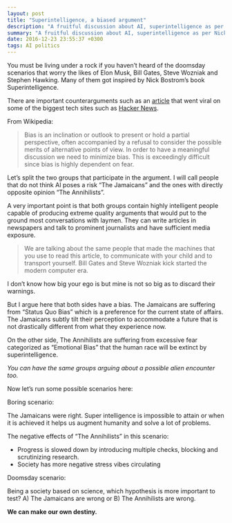 ```yaml
---
layout: post
title: "Superintelligence, a biased argument"
description: "A fruitful discussion about AI, superintelligence as per Nick Bosstrom and how this will affect society"
summary: "A fruitful discussion about AI, superintelligence as per Nick Bosstrom and how this will affect society"
date: 2016-12-23 23:55:37 +0300
tags: AI politics
---
```


You must be living under a rock if you haven’t heard of the doomsday scenarios that worry the likes of Elon Musk, Bill Gates, Steve Wozniak and Stephen Hawking. Many of them got
inspired by Nick Bostrom’s book Superintelligence.

There are important counterarguments such as an [article](http://idlewords.com/talks/superintelligence.htm) that went viral on some of the biggest tech sites such as [Hacker News](https://news.ycombinator.com).

From Wikipedia:

> Bias is an inclination or outlook to present or hold a partial perspective, often accompanied by a refusal to consider the possible merits of alternative points of view.
> In order to have a meaningful discussion we need to minimize bias. This is exceedingly difficult since bias is highly dependent on fear.

Let’s split the two groups that participate in the argument. I will call people that do not think AI poses a risk “The Jamaicans” and the ones with directly opposite opinion “The Annihilists”.

A very important point is that both groups contain highly intelligent people capable of producing extreme quality arguments that would put to the ground most conversations with laymen. They can write articles in newspapers and talk to prominent journalists and have sufficient media exposure.

> We are talking about the same people that made the machines that you use to read this article, to communicate with your child and to transport yourself. Bill Gates and Steve Wozniak kick started the modern computer era.

I don’t know how big your ego is but mine is not so big as to discard their warnings.

But I argue here that both sides have a bias. The Jamaicans are suffering from “Status Quo Bias” which is a preference for the current state of affairs. The Jamaicans subtly tilt their perception to accommodate a future that is not drastically different from what they experience now.

On the other side, The Annihilists are suffering from excessive fear categorized as “Emotional Bias” that the human race will be extinct by superintelligence.

_You can have the same groups arguing about a possible alien encounter too._

Now let’s run some possible scenarios here:

Boring scenario:

The Jamaicans were right. Super intelligence is impossible to attain or when it is achieved it helps us augment humanity and solve a lot of problems.

The negative effects of “The Annihilists” in this scenario:

- Progress is slowed down by introducing multiple checks, blocking and scrutinizing research.
- Society has more negative stress vibes circulating

Doomsday scenario:

Being a society based on science, which hypothesis is more important to test? A) The Jamaicans are wrong or B) The Annihilists are wrong.

**We can make our own destiny.**
